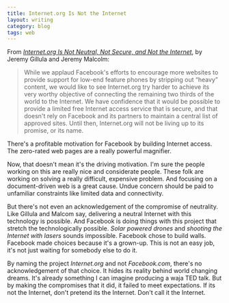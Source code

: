 ```yaml
---
title: Internet.org Is Not the Internet
layout: writing
category: blog
tags: web
---
```


From [_Internet.org Is Not Neutral, Not Secure, and Not the Internet_](https://www.eff.org/deeplinks/2015/05/internetorg-not-neutral-not-secure-and-not-internet), by Jeremy Gillula and Jeremy Malcolm:

> While we applaud Facebook's efforts to encourage more websites to provide support for low-end feature phones by stripping out “heavy” content, we would like to see Internet.org try harder to achieve its very worthy objective of connecting the remaining two thirds of the world to the Internet. We have confidence that it would be possible to provide a limited free Internet access service that is secure, and that doesn't rely on Facebook and its partners to maintain a central list of approved sites. Until then, Internet.org will not be living up to its promise, or its name.

There's a profitable motivation for Facebook by building Internet access.
The zero-rated web pages are a really powerful magnifier.

Now, that doesn't mean it's the driving motivation.
I'm sure the people working on this are really nice and considerate people.
These folk are working on solving a really difficult, expensive problem.
And focusing on a document-driven web is a great cause.
Undue concern should be paid to unfamiliar constraints like limited data and connectivity.

But there's not even an acknowledgement of the compromise of neutrality.
Like Gillula and Malcom say, delivering a neutral Internet with this technology is possible.
And Facebook is doing things with this project that stretch the technologically possible.
_Solar powered drones_ and _shooting the Internet with lasers_ sounds impossible.
Facebook chose to build walls.
Facebook made choices because it's a grown-up.
This is not an easy job, it's not just waiting for somebody else to do it.

By naming the project _Internet.org_ and not _Facebook.com_, there's no acknowledgement of that choice.
It hides its reality behind world changing dreams.
It's already something I can imagine producing a waja TED talk.
But by making the compromises that it did, it failed to meet expectations.
If its not the Internet, don't pretend its the Internet.
Don't call it the Internet.
